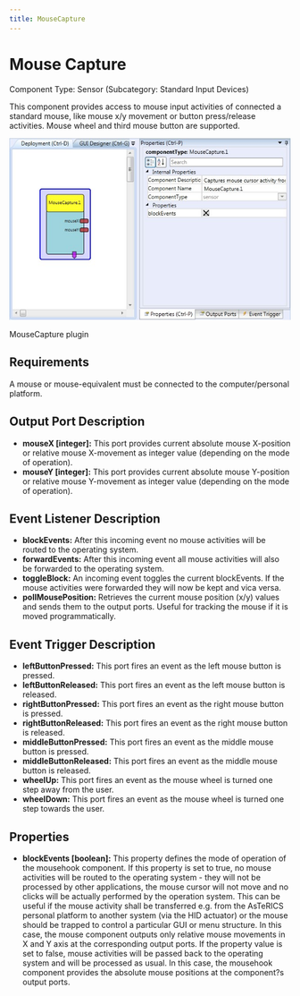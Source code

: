 ```yaml
---
title: MouseCapture
---
```


# Mouse Capture

Component Type: Sensor (Subcategory: Standard Input Devices)

This component provides access to mouse input activities of connected a standard mouse, like mouse x/y movement or button press/release activities. Mouse wheel and third mouse button are supported.

![Screenshot: MouseCapture plugin](img/mousecapture.jpg "Screenshot: MouseCapture plugin")

MouseCapture plugin

## Requirements

A mouse or mouse-equivalent must be connected to the computer/personal platform.

## Output Port Description

*   **mouseX \[integer\]:** This port provides current absolute mouse X-position or relative mouse X-movement as integer value (depending on the mode of operation).
*   **mouseY \[integer\]:** This port provides current absolute mouse Y-position or relative mouse Y-movement as integer value (depending on the mode of operation).

## Event Listener Description

*   **blockEvents:** After this incoming event no mouse activities will be routed to the operating system.
*   **forwardEvents:** After this incoming event all mouse activities will also be forwarded to the operating system.
*   **toggleBlock:** An incoming event toggles the current blockEvents. If the mouse activities were forwarded they will now be kept and vica versa.
*   **pollMousePosition:** Retrieves the current mouse position (x/y) values and sends them to the output ports. Useful for tracking the mouse if it is moved programmatically.

## Event Trigger Description

*   **leftButtonPressed:** This port fires an event as the left mouse button is pressed.
*   **leftButtonReleased:** This port fires an event as the left mouse button is released.
*   **rightButtonPressed:** This port fires an event as the right mouse button is pressed.
*   **rightButtonReleased:** This port fires an event as the right mouse button is released.
*   **middleButtonPressed:** This port fires an event as the middle mouse button is pressed.
*   **middleButtonReleased:** This port fires an event as the middle mouse button is released.
*   **wheelUp:** This port fires an event as the mouse wheel is turned one step away from the user.
*   **wheelDown:** This port fires an event as the mouse wheel is turned one step towards the user.

## Properties

*   **blockEvents \[boolean\]:** This property defines the mode of operation of the mousehook component. If this property is set to true, no mouse activities will be routed to the operating system - they will not be processed by other applications, the mouse cursor will not move and no clicks will be actually performed by the operation system. This can be useful if the mouse activity shall be transferred e.g. from the AsTeRICS personal platform to another system (via the HID actuator) or the mouse should be trapped to control a particular GUI or menu structure. In this case, the mouse component outputs only relative mouse movements in X and Y axis at the corresponding output ports. If the property value is set to false, mouse activities will be passed back to the operating system and will be processed as usual. In this case, the mousehook component provides the absolute mouse positions at the component?s output ports.